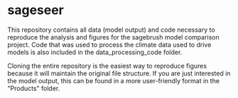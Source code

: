 # sageseer
This repository contains all data (model output) and code necessary to reproduce the analysis and figures for the sagebrush model comparison project. Code that was used to process the climate data used to drive models is also included in the data_processing_code folder.

Cloning the entire repository is the easiest way to reproduce figures because it will maintain the original file structure. If you are just interested in the model output, this can be found in a more user-friendly format in the "Products" folder.

